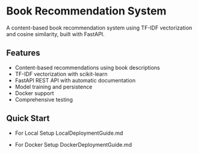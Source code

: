 # Book Recommendation System

A content-based book recommendation system using TF-IDF vectorization and cosine similarity, built with FastAPI.

## Features

- Content-based recommendations using book descriptions
- TF-IDF vectorization with scikit-learn
- FastAPI REST API with automatic documentation
- Model training and persistence
- Docker support
- Comprehensive testing

## Quick Start

- For Local Setup
LocalDeploymentGuide.md

- For Docker Setup
DockerDeploymentGuide.md